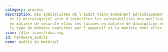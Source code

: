 ```yaml
---
category: process
description: Des spécialistes de l'audit tiers examinent périodiquement le matériel
  et le micrologiciel afin d'identifier les vulnérabilités des meilleures pratiques
  en matiére de sécurité et/ou les lacunes en matiére de divulgation en ce qui concerne
  le type de données capturées par l'appareil et la maniére dont elles sont traitées.
icon: /dtpr-icons/rdua.svg
id: hardware_audits
name: Audits du matériel
---
```

